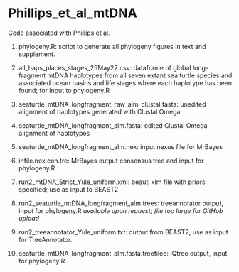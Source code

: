 # Phillips_et_al_mtDNA
Code associated with Phillips et al.

1. phylogeny.R: script to generate all phylogeny figures in text and supplement.

2. all_haps_places_stages_25May22.csv: dataframe of global long-fragment mtDNA haplotypes from all seven extant sea turtle species and associated ocean basins and life stages where each haplotype has been found; for input to phylogeny.R

3. seaturtle_mtDNA_longfragment_raw_alm_clustal.fasta: unedited alignment of haplotypes generated with Clustal Omega

4. seaturtle_mtDNA_longfragment_alm.fasta: edited Clustal Omega alignment of haplotypes

5. seaturtle_mtDNA_longfragment_alm.nex: input nexus file for MrBayes

6. infile.nex.con.tre: MrBayes output consensus tree and input for phylogeny.R

7. run2_mtDNA_Strict_Yule_uniform.xml: beauti xlm file with priors specified; use as input to BEAST2

8. run2_seaturtle_mtDNA_longfragment_alm.trees: treeannotator output, input for phylogeny.R *available upon request; file too large for GitHub upload*

9. run2_treeannotator_Yule_uniform.txt: output from BEAST2, use as input for TreeAnnotator.

10. seaturtle_mtDNA_longfragment_alm.fasta.treefilee: IQtree output, input for phylogeny.R
